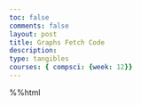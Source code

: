 ```yaml
---
toc: false
comments: false
layout: post
title: Graphs Fetch Code
description: 
type: tangibles
courses: { compsci: {week: 12}}
---
```




%%html
